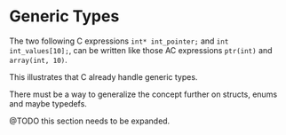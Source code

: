 # Generic Types

The two following C expressions `int* int_pointer;` and `int int_values[10];`, can be written like those AC expressions `ptr(int)` and `array(int, 10)`.

This illustrates that C already handle generic types.

There must be a way to generalize the concept further on structs, enums and maybe typedefs.

@TODO this section needs to be expanded.